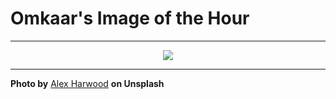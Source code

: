 # Omkaar's Image of the Hour

---

<div align="center">

<a href="https://unsplash.com/photos/a-dog-is-gazing-into-the-distance-OrOmNKAfPak">
  <img src="https://images.unsplash.com/photo-1752946587785-5a659ba52bde?crop=entropy&cs=tinysrgb&fit=max&fm=jpg&ixid=M3w3NjA2Nzh8MHwxfHJhbmRvbXx8fHx8fHx8fDE3NTM5NDg4MDB8&ixlib=rb-4.1.0&q=80&w=1080" style="max-width:100%; height:auto;">
</a>



</div>

---

**Photo by** [Alex Harwood](https://unsplash.com/@alexanderpharwood) **on Unsplash**
